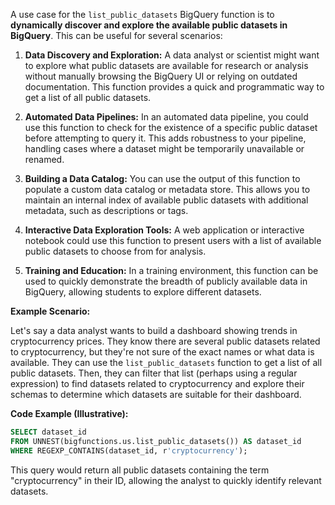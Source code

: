 A use case for the `list_public_datasets` BigQuery function is to **dynamically discover and explore the available public datasets in BigQuery**.  This can be useful for several scenarios:

1. **Data Discovery and Exploration:** A data analyst or scientist might want to explore what public datasets are available for research or analysis without manually browsing the BigQuery UI or relying on outdated documentation. This function provides a quick and programmatic way to get a list of all public datasets.

2. **Automated Data Pipelines:**  In an automated data pipeline, you could use this function to check for the existence of a specific public dataset before attempting to query it. This adds robustness to your pipeline, handling cases where a dataset might be temporarily unavailable or renamed.

3. **Building a Data Catalog:** You can use the output of this function to populate a custom data catalog or metadata store. This allows you to maintain an internal index of available public datasets with additional metadata, such as descriptions or tags.

4. **Interactive Data Exploration Tools:**  A web application or interactive notebook could use this function to present users with a list of available public datasets to choose from for analysis.

5. **Training and Education:** In a training environment, this function can be used to quickly demonstrate the breadth of publicly available data in BigQuery, allowing students to explore different datasets.


**Example Scenario:**

Let's say a data analyst wants to build a dashboard showing trends in cryptocurrency prices. They know there are several public datasets related to cryptocurrency, but they're not sure of the exact names or what data is available. They can use the `list_public_datasets` function to get a list of all public datasets. Then, they can filter that list (perhaps using a regular expression) to find datasets related to cryptocurrency and explore their schemas to determine which datasets are suitable for their dashboard.


**Code Example (Illustrative):**

```sql
SELECT dataset_id
FROM UNNEST(bigfunctions.us.list_public_datasets()) AS dataset_id
WHERE REGEXP_CONTAINS(dataset_id, r'cryptocurrency');
```

This query would return all public datasets containing the term "cryptocurrency" in their ID, allowing the analyst to quickly identify relevant datasets.
